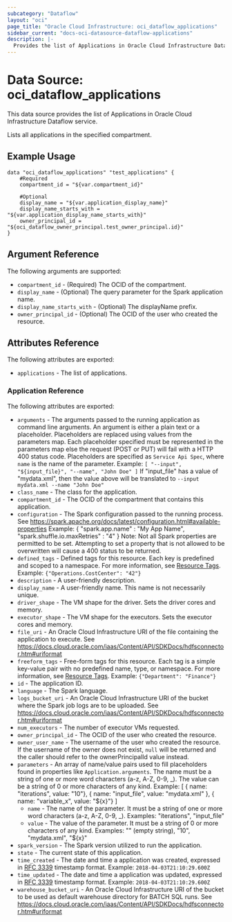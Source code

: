 ```yaml
---
subcategory: "Dataflow"
layout: "oci"
page_title: "Oracle Cloud Infrastructure: oci_dataflow_applications"
sidebar_current: "docs-oci-datasource-dataflow-applications"
description: |-
  Provides the list of Applications in Oracle Cloud Infrastructure Dataflow service
---
```


# Data Source: oci_dataflow_applications
This data source provides the list of Applications in Oracle Cloud Infrastructure Dataflow service.

Lists all applications in the specified compartment.


## Example Usage

```hcl
data "oci_dataflow_applications" "test_applications" {
	#Required
	compartment_id = "${var.compartment_id}"

	#Optional
	display_name = "${var.application_display_name}"
	display_name_starts_with = "${var.application_display_name_starts_with}"
	owner_principal_id = "${oci_dataflow_owner_principal.test_owner_principal.id}"
}
```

## Argument Reference

The following arguments are supported:

* `compartment_id` - (Required) The OCID of the compartment. 
* `display_name` - (Optional) The query parameter for the Spark application name. 
* `display_name_starts_with` - (Optional) The displayName prefix. 
* `owner_principal_id` - (Optional) The OCID of the user who created the resource. 


## Attributes Reference

The following attributes are exported:

* `applications` - The list of applications.

### Application Reference

The following attributes are exported:

* `arguments` - The arguments passed to the running application as command line arguments.  An argument is either a plain text or a placeholder. Placeholders are replaced using values from the parameters map.  Each placeholder specified must be represented in the parameters map else the request (POST or PUT) will fail with a HTTP 400 status code.  Placeholders are specified as `Service Api Spec`, where `name` is the name of the parameter. Example:  `[ "--input", "${input_file}", "--name", "John Doe" ]` If "input_file" has a value of "mydata.xml", then the value above will be translated to `--input mydata.xml --name "John Doe"` 
* `class_name` - The class for the application. 
* `compartment_id` - The OCID of the compartment that contains this application. 
* `configuration` - The Spark configuration passed to the running process. See https://spark.apache.org/docs/latest/configuration.html#available-properties Example: { "spark.app.name" : "My App Name", "spark.shuffle.io.maxRetries" : "4" } Note: Not all Spark properties are permitted to be set.  Attempting to set a property that is not allowed to be overwritten will cause a 400 status to be returned. 
* `defined_tags` - Defined tags for this resource. Each key is predefined and scoped to a namespace. For more information, see [Resource Tags](https://docs.cloud.oracle.com/iaas/Content/General/Concepts/resourcetags.htm). Example: `{"Operations.CostCenter": "42"}` 
* `description` - A user-friendly description. 
* `display_name` - A user-friendly name. This name is not necessarily unique. 
* `driver_shape` - The VM shape for the driver. Sets the driver cores and memory. 
* `executor_shape` - The VM shape for the executors. Sets the executor cores and memory. 
* `file_uri` - An Oracle Cloud Infrastructure URI of the file containing the application to execute. See https://docs.cloud.oracle.com/iaas/Content/API/SDKDocs/hdfsconnector.htm#uriformat 
* `freeform_tags` - Free-form tags for this resource. Each tag is a simple key-value pair with no predefined name, type, or namespace. For more information, see [Resource Tags](https://docs.cloud.oracle.com/iaas/Content/General/Concepts/resourcetags.htm). Example: `{"Department": "Finance"}` 
* `id` - The application ID. 
* `language` - The Spark language. 
* `logs_bucket_uri` - An Oracle Cloud Infrastructure URI of the bucket where the Spark job logs are to be uploaded. See https://docs.cloud.oracle.com/iaas/Content/API/SDKDocs/hdfsconnector.htm#uriformat 
* `num_executors` - The number of executor VMs requested. 
* `owner_principal_id` - The OCID of the user who created the resource. 
* `owner_user_name` - The username of the user who created the resource.  If the username of the owner does not exist, `null` will be returned and the caller should refer to the ownerPrincipalId value instead. 
* `parameters` - An array of name/value pairs used to fill placeholders found in properties like `Application.arguments`.  The name must be a string of one or more word characters (a-z, A-Z, 0-9, _).  The value can be a string of 0 or more characters of any kind. Example:  [ { name: "iterations", value: "10"}, { name: "input_file", value: "mydata.xml" }, { name: "variable_x", value: "${x}"} ] 
	* `name` - The name of the parameter.  It must be a string of one or more word characters (a-z, A-Z, 0-9, _). Examples: "iterations", "input_file" 
	* `value` - The value of the parameter. It must be a string of 0 or more characters of any kind. Examples: "" (empty string), "10", "mydata.xml", "${x}" 
* `spark_version` - The Spark version utilized to run the application. 
* `state` - The current state of this application. 
* `time_created` - The date and time a application was created, expressed in [RFC 3339](https://tools.ietf.org/html/rfc3339) timestamp format. Example: `2018-04-03T21:10:29.600Z` 
* `time_updated` - The date and time a application was updated, expressed in [RFC 3339](https://tools.ietf.org/html/rfc3339) timestamp format. Example: `2018-04-03T21:10:29.600Z` 
* `warehouse_bucket_uri` - An Oracle Cloud Infrastructure URI of the bucket to be used as default warehouse directory for BATCH SQL runs. See https://docs.cloud.oracle.com/iaas/Content/API/SDKDocs/hdfsconnector.htm#uriformat 

